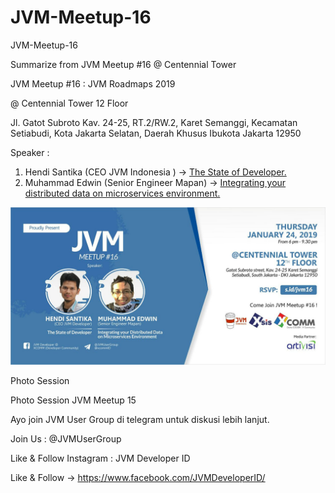 # JVM-Meetup-16

JVM-Meetup-16

Summarize from JVM Meetup #16 @ Centennial Tower

JVM Meetup #16 : JVM Roadmaps 2019

@ Centennial Tower 12 Floor

Jl. Gatot Subroto Kav. 24-25, RT.2/RW.2, Karet Semanggi, Kecamatan Setiabudi, Kota Jakarta Selatan, Daerah Khusus Ibukota Jakarta 12950

Speaker :

1. Hendi Santika (CEO JVM Indonesia ) -> [The State of Developer.](https://drive.google.com/open?id=1ABsb2YvJeomqbcZ1wyPMd_1O8ky1Tw-0)
2. Muhammad Edwin (Senior Engineer Mapan) -> [Integrating your distributed data on microservices environment.](https://drive.google.com/open?id=1EGF27VYXm2FEXSXHkeEclYo7BUj1ggA8)

![JVM #16 Poster](img/jvm16_poster_landscape.jpg "JVM #16 Poster")

Photo Session

Photo Session JVM Meetup 15

Ayo join JVM User Group di telegram untuk diskusi lebih lanjut.

Join Us : @JVMUserGroup

Like & Follow Instagram : JVM Developer ID

Like & Follow -> https://www.facebook.com/JVMDeveloperID/
